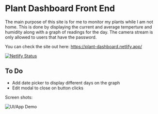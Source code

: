 # Plant Dashboard Front End

The main purpose of this site is for me to monitor my plants while I am not home. This is done by displaying the current and average temperture and humidity along with a graph of readings for the day. The camera stream is only allowed to users that have the password. 

You can check the site out here: https://plant-dashboard.netlify.app/

[![Netlify Status](https://api.netlify.com/api/v1/badges/f314de0f-ce32-4af9-8b33-940b44c41d69/deploy-status)](https://app.netlify.com/sites/plant-dashboard/deploys)

## To Do
 - Add date picker to display different days on the graph
 - Edit modal to close on button clicks

Screen shots: 


![UI/App Demo](https://user-images.githubusercontent.com/34038688/109583872-97966680-7ace-11eb-86de-c686c074b2e0.gif)

